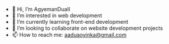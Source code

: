 - 👋 Hi, I’m AgyemanDuaII
- 👀 I’m interested in web development
- 🌱 I’m currently learning front-end development
- 💞️ I’m looking to collaborate on website development projects
- 📫 How to reach me: aaduaoyinka@gmail.com

<!---
AgyemanDuaII/AgyemanDuaII is a ✨ special ✨ repository because its `README.md` (this file) appears on your GitHub profile.
You can click the Preview link to take a look at your changes.
--->
